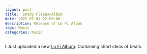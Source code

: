 ```yaml
---
layout: post
title:  Shady Flakes—Album
date: 2022-07-01 22:00:00
description: Release of Lo Fi Album
tags: Music
categories: Music
---
```

I Just uploaded a new [Lo Fi Album](https://joshuajaeger.github.io/projects/Music/). Containing short ideas of beats.

